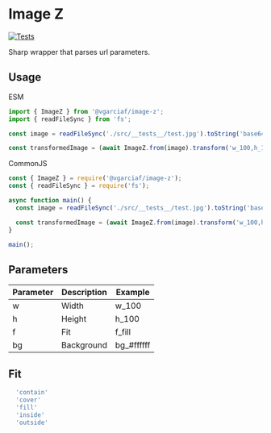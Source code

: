 # Image Z
  [![Tests](https://github.com/descom-es/image-z/actions/workflows/tests.yaml/badge.svg)](https://github.com/descom-es/image-z/actions/workflows/tests.yaml)

Sharp wrapper that parses url parameters.

## Usage

ESM
```ts
import { ImageZ } from '@vgarciaf/image-z';
import { readFileSync } from 'fs';

const image = readFileSync('./src/__tests__/test.jpg').toString('base64');

const transformedImage = (await ImageZ.from(image).transform('w_100,h_100')).response();
```

CommonJS
```js
const { ImageZ } = require('@vgarciaf/image-z');
const { readFileSync } = require('fs');

async function main() {
  const image = readFileSync('./src/__tests__/test.jpg').toString('base64');

  const transformedImage = (await ImageZ.from(image).transform('w_100,h_100')).response();
}

main();
```

## Parameters

| Parameter | Description | Example |
| --- | --- | --- |
| w | Width | w_100 |
| h | Height | h_100 |
| f | Fit | f_fill |
| bg | Background | bg_#ffffff |

## Fit
```ts
  'contain'
  'cover'
  'fill'
  'inside'
  'outside'
```
